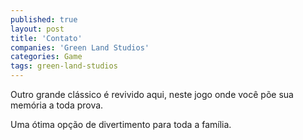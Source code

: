 ```yaml
---
published: true
layout: post
title: 'Contato'
companies: 'Green Land Studios'
categories: Game
tags: green-land-studios
---
```

Outro grande clássico é revivido aqui, neste jogo onde você põe sua memória a toda prova.

Uma ótima opção de divertimento para toda a família.

